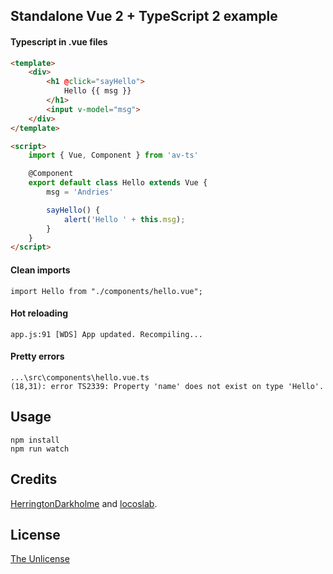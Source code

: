 Standalone Vue 2 + TypeScript 2 example
------

#### Typescript in .vue files
```html
<template>
    <div>
        <h1 @click="sayHello">
            Hello {{ msg }}
        </h1>
        <input v-model="msg">
    </div>
</template>

<script>
    import { Vue, Component } from 'av-ts'

    @Component
    export default class Hello extends Vue {
        msg = 'Andries'

        sayHello() {
            alert('Hello ' + this.msg);
        }
    }
</script>
```

#### Clean imports
```
import Hello from "./components/hello.vue";
```

#### Hot reloading
```
app.js:91 [WDS] App updated. Recompiling...
```

#### Pretty errors
```
...\src\components\hello.vue.ts
(18,31): error TS2339: Property 'name' does not exist on type 'Hello'.
```

## Usage
    npm install
    npm run watch

## Credits
[HerringtonDarkholme](https://github.com/HerringtonDarkholme/vue-ts-example/tree/2609c7c754379c86788bb7bf515eb001989c0b6a) and [locoslab](https://github.com/locoslab/vue-typescript-component-example).

## License
[The Unlicense](http://unlicense.org)
